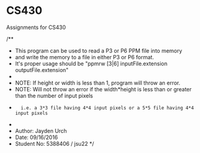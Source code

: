 # CS430
Assignments for CS430

/**
 * This program can be used to read a P3 or P6 PPM file into memory
 * and write the memory to a file in either P3 or P6 format.
 * It's proper usage should be "ppmrw [3|6] inputFile.extension outputFile.extension"
 *
 * NOTE: If height or width is less than 1, program will throw an error.
 * NOTE: Will not throw an error if the width*height is less than or greater than the number of input pixels
 *       i.e. a 3*3 file having 4*4 input pixels or a 5*5 file having 4*4 input pixels
 *
 * Author: Jayden Urch
 * Date: 09/16/2016
 * Student No: 5388406 / jsu22
 */

